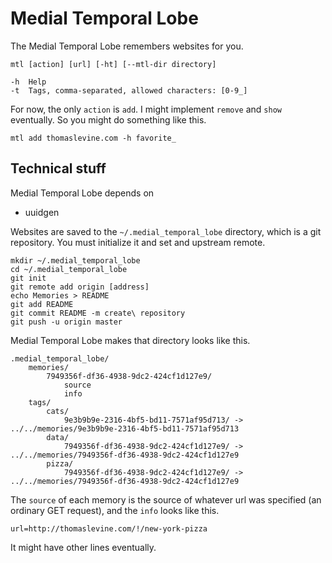 Medial Temporal Lobe
==========
The Medial Temporal Lobe remembers websites for you.

    mtl [action] [url] [-ht] [--mtl-dir directory]

    -h  Help
    -t  Tags, comma-separated, allowed characters: [0-9_]

For now, the only `action` is `add`. I might implement `remove` and `show`
eventually. So you might do something like this.

    mtl add thomaslevine.com -h favorite_

## Technical stuff
Medial Temporal Lobe depends on

* uuidgen

Websites are saved to the `~/.medial_temporal_lobe` directory, which is a git
repository. You must initialize it and set and upstream remote.

    mkdir ~/.medial_temporal_lobe
    cd ~/.medial_temporal_lobe
    git init
    git remote add origin [address]
    echo Memories > README
    git add README
    git commit README -m create\ repository
    git push -u origin master

Medial Temporal Lobe makes that directory looks like this.

    .medial_temporal_lobe/
        memories/
            7949356f-df36-4938-9dc2-424cf1d127e9/
                source
                info
        tags/
            cats/
                9e3b9b9e-2316-4bf5-bd11-7571af95d713/ -> ../../memories/9e3b9b9e-2316-4bf5-bd11-7571af95d713
            data/
                7949356f-df36-4938-9dc2-424cf1d127e9/ -> ../../memories/7949356f-df36-4938-9dc2-424cf1d127e9
            pizza/
                7949356f-df36-4938-9dc2-424cf1d127e9/ -> ../../memories/7949356f-df36-4938-9dc2-424cf1d127e9

The `source` of each memory is the source of whatever url was specified
(an ordinary GET request), and the `info` looks like this.

    url=http://thomaslevine.com/!/new-york-pizza

It might have other lines eventually.

